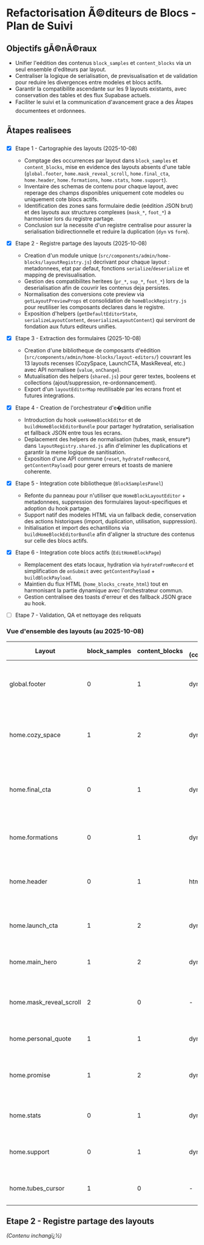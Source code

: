 # Refactorisation Ã©diteurs de Blocs - Plan de Suivi

## Objectifs gÃ©nÃ©raux
- Unifier l'eédition des contenus `block_samples` et `content_blocks` via un seul ensemble d'editeurs par layout.
- Centraliser la logique de serialisation, de previsualisation et de validation pour reduire les divergences entre modeles et blocs actifs.
- Garantir la compatibilite ascendante sur les 9 layouts existants, avec conservation des tables et des flux Supabase actuels.
- Faciliter le suivi et la communication d'avancement grace a des Ãtapes documentees et ordonnees.

## Ãtapes realisees
- [x] Etape 1 - Cartographie des layouts (2025-10-08)  
  - Comptage des occurrences par layout dans `block_samples` et `content_blocks`, mise en evidence des layouts absents d'une table (`global.footer`, `home.mask_reveal_scroll`, `home.final_cta`, `home.header`, `home.formations`, `home.stats`, `home.support`).  
  - Inventaire des schemas de contenu pour chaque layout, avec reperage des champs disponibles uniquement cote modeles ou uniquement cote blocs actifs.  
  - Identification des zones sans formulaire dedie (eédition JSON brut) et des layouts aux structures complexes (`mask_*`, `foot_*`) a harmoniser lors du registre partage.  
  - Conclusion sur la necessite d'un registre centralise pour assurer la serialisation bidirectionnelle et reduire la duplication (`dyn` vs `form`).
- [x] Etape 2 - Registre partage des layouts (2025-10-08)  
  - Creation d'un module unique (`src/components/admin/home-blocks/layoutRegistry.js`) decrivant pour chaque layout : metadonnees, etat par defaut, fonctions `serialize`/`deserialize` et mapping de previsualisation.  
  - Gestion des compatibilites heritees (`pr_*`, `sup_*`, `foot_*`) lors de la deserialisation afin de couvrir les contenus deja persistes.  
  - Normalisation des conversions cote preview via `getLayoutPreviewProps` et consolidation de `homeBlockRegistry.js` pour reutiliser les composants declares dans le registre.  
  - Exposition d'helpers (`getDefaultEditorState`, `serializeLayoutContent`, `deserializeLayoutContent`) qui serviront de fondation aux futurs editeurs unifies.
- [x] Etape 3 - Extraction des formulaires (2025-10-08)  
  - Creation d'une bibliotheque de composants d'eédition (`src/components/admin/home-blocks/layout-editors/`) couvrant les 13 layouts recenses (CozySpace, LaunchCTA, MaskReveal, etc.) avec API normalisee (`value`, `onChange`).  
  - Mutualisation des helpers (`shared.js`) pour gerer textes, booleens et collections (ajout/suppression, re-ordonnancement).  
  - Export d'un `layoutEditorMap` reutilisable par les ecrans front et futures integrations.
- [x] Etape 4 - Creation de l'orchestrateur d'e�dition unifie  
  - Introduction du hook `useHomeBlockEditor` et de `buildHomeBlockEditorBundle` pour partager hydratation, serialisation et fallback JSON entre tous les ecrans.  
  - Deplacement des helpers de normalisation (tubes, mask, ensure*) dans `layoutRegistry.shared.js` afin d'eliminer les duplications et garantir la meme logique de sanitisation.  
  - Exposition d'une API commune (`reset`, `hydrateFromRecord`, `getContentPayload`) pour gerer erreurs et toasts de maniere coherente.
- [x] Etape 5 - Integration cote bibliotheque (`BlockSamplesPanel`)  
  - Refonte du panneau pour n'utiliser que `HomeBlockLayoutEditor` + metadonnees, suppression des formulaires layout-specifiques et adoption du hook partage.  
  - Support natif des modeles HTML via un fallback dedie, conservation des actions historiques (import, duplication, utilisation, suppression).  
  - Initialisation et import des echantillons via `buildHomeBlockEditorBundle` afin d'aligner la structure des contenus sur celle des blocs actifs.
- [x] Etape 6 - Integration cote blocs actifs (`EditHomeBlockPage`)  
  - Remplacement des etats locaux, hydration via `hydrateFromRecord` et simplification de `onSubmit` avec `getContentPayload` + `buildBlockPayload`.  
  - Maintien du flux HTML (`home_blocks_create_html`) tout en harmonisant la partie dynamique avec l'orchestrateur commun.  
  - Gestion centralisee des toasts d'erreur et des fallback JSON grace au hook.
- [ ] Etape 7 - Validation, QA et nettoyage des reliquats



### Vue d'ensemble des layouts (au 2025-10-08)
| Layout              | block_samples | content_blocks | Block type (content_blocks) | Observations cles |
| ------------------- | ------------- | --------------- | --------------------------- | ----------------- |
| global.footer       | 0             | 1               | dynamic                     | Aucune entree dans `block_samples`; contenu pilote par les champs `foot_*` cote editeur actif. |
| home.cozy_space     | 1             | 2               | dynamic                     | Editeur complet dans `BlockSamplesPanel` et `EditHomeBlockPage`; modele aligne sur CozySpaceSection. |
| home.final_cta      | 0             | 1               | dynamic                     | Present cote blocs actifs (champs `fcta_*`), pas de formulaire dedie cote modeles (eédition JSON brut). |
| home.formations     | 0             | 1               | dynamic                     | Uniquement cote blocs actifs (`form_*`), aucune UI dans la bibliotheque. |
| home.header         | 0             | 1               | html                         | Bloc HTML isole sans contrepartie dans la bibliotheque (probablement herite). |
| home.launch_cta     | 1             | 2               | dynamic                     | Formulaire complet cote modeles (`lcta_*`) et valeurs par defaut cote blocs actifs. |
| home.main_hero      | 1             | 2               | dynamic                     | Champs image / opacite coherents entre les deux editeurs. |
| home.mask_reveal_scroll | 2         | 0               | -                           | Disponible seulement dans la bibliotheque (`mask_*`), pas encore expose cote blocs actifs. |
| home.personal_quote | 1             | 1               | dynamic                     | Champs `pq_*` presents des deux cotes. |
| home.promise        | 1             | 2               | dynamic                     | Items multiples (`pr_items`) varies entre modeles/blocs, necessitent un mapping commun. |
| home.stats          | 0             | 1               | dynamic                     | Exclusif aux blocs actifs (`stats_*`), pas d'editeur dedie encore. |
| home.support        | 0             | 1               | dynamic                     | Groupe `sup_*` uniquement cote actifs ; manque de previsualisation dans les modeles. |
| home.tubes_cursor   | 1             | 0               | -                           | Experimental cote bibliotheque (WebGL), non utilise cote actif. |

## Etape 2 - Registre partage des layouts

*(Contenu inchangï¿1⁄2)*

